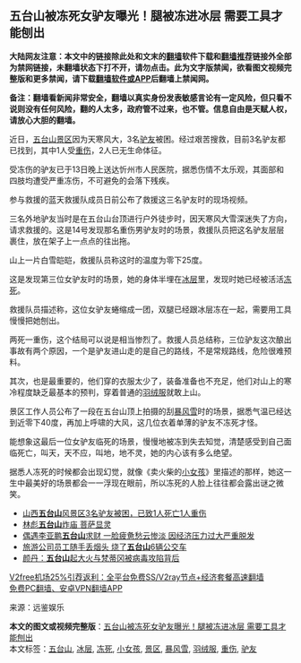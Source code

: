  <h2>五台山被冻死女驴友曝光！腿被冻进冰层 需要工具才能刨出</h2> <p class="notice"><b>大陆网友注意：本文中的链接除此处和文末的<a href="https://github.com/bannedbook/fanqiang" >翻墙</a>软件下载和<a href="https://github.com/killgcd/justmysocks/blob/master/README.md">翻墙推荐</a>链接外全部为禁网链接，未翻墙状态下打不开，请勿点击。此为文字版禁闻，欲看图文视频完整版和更多禁闻，请下载<a href="https://github.com/bannedbook/fanqiang">翻墙软件或APP</a>后翻墙上禁闻网。</p><p>备注：翻墙看新闻非常安全，翻墙以真实身份发表敏感言论有一定风险，但只看不说则没有任何风险，翻的人太多，政府管不过来，也不管。信息自由是天赋人权，请放心大胆的翻墙。</b></p>  <div class="entry"> <p>近日，<a href="https://www.bannedbook.org/bnews/tag/%E4%BA%94%E5%8F%B0%E5%B1%B1/" class="st_tag internal_tag" rel="tag" title="标签 五台山 下的日志">五台山</a><a href="https://www.bannedbook.org/bnews/tag/%e6%99%af%e5%8c%ba/" class="st_tag internal_tag" rel="tag" title="标签 景区 下的日志">景区</a>因为天寒风大，3名<a href="https://www.bannedbook.org/bnews/tag/%E9%A9%B4%E5%8F%8B/" class="st_tag internal_tag" rel="tag" title="标签 驴友 下的日志">驴友</a>被困。经过艰苦搜救，目前3名驴友都已找到，其中1人受<a href="https://www.bannedbook.org/bnews/tag/%E9%87%8D%E4%BC%A4/" class="st_tag internal_tag" rel="tag" title="标签 重伤 下的日志">重伤</a>，2人已无生命体征。</p> <p>受冻伤的驴友已于13日晚上送达忻州市人民医院，据悉伤情不太乐观，其面部和四肢均遭受严重冻伤，不可避免的会落下残疾。</p> <p>参与救援的蓝天救援队成员日前公布了救援这三名驴友时的现场视频。</p> <p>三名外地驴友当时是在五台山台顶进行户外徒步时，因天寒风大雪深迷失了方向，请求救援的。这是14号发现那名重伤男驴友时的场景，救援队员把这名驴友层层裹住，放在架子上一点点的往出拖。</p>  <p>山上一片白雪皑皑，救援队员称这时的温度为零下25度。</p> <p>这是发现第三位女驴友时的场景，她的身体半埋在<a href="https://www.bannedbook.org/bnews/tag/%E5%86%B0%E5%B1%82/" class="st_tag internal_tag" rel="tag" title="标签 冰层 下的日志">冰层</a>里，发现时她已经被活活<a href="https://www.bannedbook.org/bnews/tag/%E5%86%BB%E6%AD%BB/" class="st_tag internal_tag" rel="tag" title="标签 冻死 下的日志">冻死</a>。</p> <p>救援队员描述称，这位女驴友蜷缩成一团，双腿已经跟冰层冻在一起，需要用工具慢慢把她刨出。</p> <p>两死一重伤，这个结局可以说是相当惨烈了。救援人员总结称，三位驴友这次酿出事故有两个原因，一个是驴友进山走的是自己的路线，不是常规路线，危险很难预料。</p>  <p>其次，也是最重要的，他们穿的衣服太少了，装备准备也不充足，他们对山上的寒冷程度缺乏最基本的预判，穿着普通的<a href="https://www.bannedbook.org/bnews/tag/%E7%BE%BD%E7%BB%92%E6%9C%8D/" class="st_tag internal_tag" rel="tag" title="标签 羽绒服 下的日志">羽绒服</a>就敢上山。</p> <p>景区工作人员公布了一段在五台山顶上拍摄的刮<a href="https://www.bannedbook.org/bnews/tag/%E6%9A%B4%E9%A3%8E%E9%9B%AA/" class="st_tag internal_tag" rel="tag" title="标签 暴风雪 下的日志">暴风雪</a>时的场景，据悉气温已经达到近零下40度，再加上呼啸的大风，这几位衣着单薄的驴友不冻死才怪。</p> <p>能想象这最后一位女驴友临死的场景，慢慢地被冻到失去知觉，清楚感受到自己面临死亡，叫天，天不应，叫地，地不灵，她的内心该有多么绝望。</p> <p>据悉人冻死的时候都会出现幻觉，就像《卖火柴的<a href="https://www.bannedbook.org/bnews/tag/%E5%B0%8F%E5%A5%B3%E5%AD%A9/" class="st_tag internal_tag" rel="tag" title="标签 小女孩 下的日志">小女孩</a>》里描述的那样，她这一生中最美好的场景都会一一浮现在眼前，所以冻死的人脸上往往都会露出谜之微笑。</p>  <ul class='op-related-articles' title='相关阅读'> <li><a href='https://www.bannedbook.org/bnews/baitai/20201214/1447507.html' target='_blank'>山西<b>五台山</b>风景区3名驴友被困，已致1人死亡1人重伤</a></li> <li><a href='https://www.bannedbook.org/bnews/lifebaike/20201007/1409483.html' target='_blank'>林彪<b>五台山</b>炸庙 菩萨显灵</a></li> <li><a href='https://www.bannedbook.org/bnews/yule/20200914/1395930.html' target='_blank'>偶遇李亚鹏<b>五台山</b>求财 一脸疲惫愁云惨淡 因经济压力过大严重脱发</a></li> <li><a href='https://www.bannedbook.org/bnews/baitai/20200511/1326598.html' target='_blank'>旅游公司员工随手丢烟头 烧了<b>五台山</b>6辆公交车</a></li> <li><a href='https://www.bannedbook.org/bnews/comments/20200415/1312803.html' target='_blank'>颜丹：<b>五台山</b>起大火与梵蒂冈被病毒攻陷背后</a></li> </ul> <p class="texttj"> <a href="https://www.bannedbook.org/forum23/topic22702.html" target="_blank">V2free机场25%引荐返利：全平台免费SS/V2ray节点+经济套餐高速翻墙</a><br/> <a href="https://github.com/bannedbook/fanqiang/wiki/%E7%A6%81%E9%97%BB%E7%BD%91%E5%AE%89%E5%8D%93%E7%BF%BB%E5%A2%99%E6%96%B0%E9%97%BBAPP" target="_blank">免费PC翻墙、安卓VPN翻墙APP</a></p><p> 来源：远鉴娱乐 </p><a name='sharetosocial'></a>       <div><b>本文的图文或视频完整版</b>：<a href='https://www.bannedbook.org/bnews/funmedia/20201220/1451367.html'>五台山被冻死女驴友曝光！腿被冻进冰层 需要工具才能刨出</a></div>  </div><!--END ENTRY--> <div class="postfooter"> <div>本文标签：<a href="https://www.bannedbook.org/bnews/tag/%E4%BA%94%E5%8F%B0%E5%B1%B1/" rel="tag">五台山</a>, <a href="https://www.bannedbook.org/bnews/tag/%E5%86%B0%E5%B1%82/" rel="tag">冰层</a>, <a href="https://www.bannedbook.org/bnews/tag/%E5%86%BB%E6%AD%BB/" rel="tag">冻死</a>, <a href="https://www.bannedbook.org/bnews/tag/%E5%B0%8F%E5%A5%B3%E5%AD%A9/" rel="tag">小女孩</a>, <a href="https://www.bannedbook.org/bnews/tag/%e6%99%af%e5%8c%ba/" rel="tag">景区</a>, <a href="https://www.bannedbook.org/bnews/tag/%E6%9A%B4%E9%A3%8E%E9%9B%AA/" rel="tag">暴风雪</a>, <a href="https://www.bannedbook.org/bnews/tag/%E7%BE%BD%E7%BB%92%E6%9C%8D/" rel="tag">羽绒服</a>, <a href="https://www.bannedbook.org/bnews/tag/%E9%87%8D%E4%BC%A4/" rel="tag">重伤</a>, <a href="https://www.bannedbook.org/bnews/tag/%E9%A9%B4%E5%8F%8B/" rel="tag">驴友</a></div>  </div><!--END POSTFOOTER--> 
